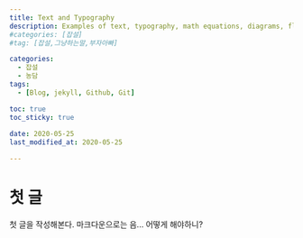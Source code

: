 ```yaml
---
title: Text and Typography
description: Examples of text, typography, math equations, diagrams, flowcharts, pictures, videos, and more.
#categories: [잡설]
#tag: [잡설,그냥하는말,부자아빠]

categories:
  - 잡설
  - 농담
tags:
  - [Blog, jekyll, Github, Git]

toc: true
toc_sticky: true
 
date: 2020-05-25
last_modified_at: 2020-05-25

---
```

# 첫 글
첫 글을 작성해본다.
마크다운으로는 음... 어떻게 해야하니?

